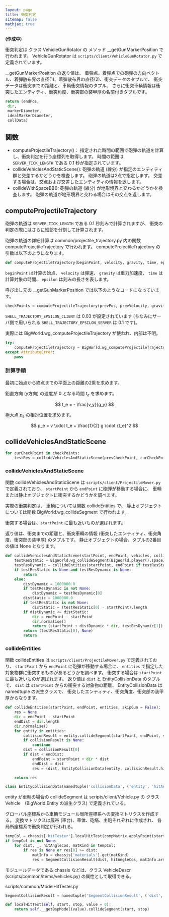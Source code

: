 ```yaml
---
layout: page
title: 衝突判定
sitemap: false
mathjax: true
---
```

**(作成中)**

衝突判定は
クラス VehicleGunRotator の
メソッド __getGunMarkerPosition で行われます。
VehicleGunRotator は `scripts/client/VehicleGunRotator.py` で定義されています。

__getGunMarkerPosition の返り値は、
着弾点、着弾点での砲弾の方向ベクトル、着弾散布界の直径(1)、着弾散布界の直径(2)、衝突データのタプルで、
衝突データは衝突までの距離と、車輌衝突情報のタプル、
さらに衝突車輌情報は衝突したエンティティ、衝突角度、衝突部の装甲厚の名前付きタプルです。

```python
return (endPos,
 dir,
 markerDiameter,
 idealMarkerDiameter,
 collData)
```

## 関数

+ computeProjectileTrajectory()：
指定された時間の範囲で砲弾の軌道を計算し、衝突判定を行う座標列を取得します。
時間の範囲は `SERVER_TICK_LENGTH` である 0.1 秒が指定されています。
+ collideVehiclesAndStaticScene():
砲弾の軌道 (線分) が指定のエンティティ群と交差するかどうかを検査します。
砲弾の軌道は2点で指定します。
交差する場合は、交点および交差したエンティティの情報を返します。
+ collideWithSpaceBB():
砲弾の軌道 (線分) が地形境界と交わるかどうかを検査します。
砲弾の軌道が地形境界と交わる場合はその交点を返します。


## computeProjectileTrajectory

砲弾の軌道は `SERVER_TICK_LENGTH` である 0.1 秒刻みで計算されますが、
衝突の判定の際にはさらに細部を分割して計算されます。

砲弾の軌道の詳細計算は common/projectile_trajectory.py 内の関数 computeProjectileTrajectory で行われます。
computeProjectileTrajectory の引数は以下のようになります。

```python
def computeProjectileTrajectory(beginPoint, velocity, gravity, time, epsilon):
```

`beginPoint` は計算の始点、
`velocity` は弾速、
`gravity` は重力加速度、
`time` は計算対象の時間、
`epsilon` は刻みの長さを表します。

呼び出し元の __getGunMarkerPosition では以下のようなコードになっています。

```python
checkPoints = computeProjectileTrajectory(prevPos, prevVelocity, gravity, SERVER_TICK_LENGTH, SHELL_TRAJECTORY_EPSILON_CLIENT)
```

`SHELL_TRAJECTORY_EPSILON_CLIENT` は 0.03 が設定されています
(ちなみにサーバ側で用いられる `SHELL_TRAJECTORY_EPSILON_SERVER` は 0.1 です)。

実際には BigWorld.wg_computeProjectileTrajectory が使われ、内部は不明。

```python
try:
    computeProjectileTrajectory = BigWorld.wg_computeProjectileTrajectory
except AttributeError:
    pass
```


### 計算手順

最初に始点から終点までの平面上の距離の2乗を求めます。

鉛直方向 (y方向) の速度が 0 となる時間 $t_e$ を求めます。

$$
t_e = - \frac{v_y}{g_y}
$$

極大点 $p_e$ の相対位置を求めます。

$$
p_e = v \cdot t_e + \frac{1}{2} g \cdot {t_e}^2
$$


## collideVehiclesAndStaticScene


```python
for curCheckPoint in checkPoints:
    testRes = collideVehiclesAndStaticScene(prevCheckPoint, curCheckPoint, testEntities)
```

### collideVehiclesAndStaticScene

関数 collideVehiclesAndStaticScene は
`scripts/client/ProjectileMover.py` で定義されており、
`startPoint` から `endPoint` に砲弾が移動する場合に、
車輌または静止オブジェクトに衝突するかどうかを調べます。

実際の衝突判定は、
車輌については関数 collideEntities で、
静止オブジェクトについては関数 BigWorld.wg_collideSegment で行われます。

衝突する場合は、`startPoint` に最も近いものが選ばれます。

返り値は、衝突までの距離と、衝突車輌の情報 (衝突したエンティティ、衝突角度、衝突部の装甲厚) のタプルです。
静止オブジェクトの場合、タプルの2番目の値は None となります。

```python
def collideVehiclesAndStaticScene(startPoint, endPoint, vehicles, collisionFlags = 128, skipGun = False):
    testResStatic = BigWorld.wg_collideSegment(BigWorld.player().spaceID, startPoint, endPoint, collisionFlags)
    testResDynamic = collideEntities(startPoint, endPoint if testResStatic is None else testResStatic[0], vehicles, skipGun)
    if testResStatic is None and testResDynamic is None:
        return
    else:
        distDynamic = 1000000.0
        if testResDynamic is not None:
            distDynamic = testResDynamic[0]
        distStatic = 1000000.0
        if testResStatic is not None:
            distStatic = (testResStatic[0] - startPoint).length
        if distDynamic <= distStatic:
            dir = endPoint - startPoint
            dir.normalise()
            return (startPoint + distDynamic * dir, testResDynamic[1])
        return (testResStatic[0], None)
        return
```

### collideEntities

関数 collideEntities は
`scripts/client/ProjectileMover.py`
で定義されており、
`startPoint` から `endPoint` に砲弾が移動する場合に、
`entities` で指定した対象物群に衝突するものがあるどうかを調べます。
衝突する場合は `startPoint` に最も近いものが選ばれます。
返り値は `dist` と EntityCollisionData のタプルで、
`dist` は `startPoint` からの衝突する対象物の距離、
EntityCollisionData は namedtuple の派生クラスで、
衝突したエンティティ、衝突角度、衝突部の装甲厚からなります。

```python
def collideEntities(startPoint, endPoint, entities, skipGun = False):
    res = None
    dir = endPoint - startPoint
    endDist = dir.length
    dir.normalise()
    for entity in entities:
        collisionResult = entity.collideSegment(startPoint, endPoint, skipGun)
        if collisionResult is None:
            continue
        dist = collisionResult[0]
        if dist < endDist:
            endPoint = startPoint + dir * dist
            endDist = dist
            res = (dist, EntityCollisionData(entity, collisionResult.hitAngleCos, collisionResult.armor))

    return res
```

```python
class EntityCollisionData(namedtuple('collisionData', ('entity', 'hitAngleCos', 'armor'))):
```

entity が車輌の場合の collideSegment は scripts/client/Vehicle.py の
クラス Vehicle　(BigWorld.Entity の派生クラス) で定義されている。

グローバル座標系から車輌モジュール局所座標系への変換マトリクスを作成する。
変換マトリクスは履帯 (車台)、車体、砲塔、主砲それぞれに作成され、
各局所座標系で衝突判定が行われる。

```python
tempCol = chassis['hitTester'].localHitTest(compMatrix.applyPoint(startPoint), compMatrix.applyPoint(endPoint))
if tempCol is not None:
    for dist, _, hitAngleCos, matKind in tempCol:
        if res is None or res[0] >= dist:
            matInfo = chassis['materials'].get(matKind)
            res = SegmentCollisionResult(dist, hitAngleCos, matInfo.armor if matInfo is not None else 0)
```

モジュールデータである chassis などは、クラス VehicleDescr (scripts/common/items/vehicles.py) の属性として取得できる。


scripts/common/ModelHitTester.py

```python
SegmentCollisionResult = namedtuple('SegmentCollisionResult', ('dist', 'hitAngleCos', 'armor'))
```

```python
def localHitTest(self, start, stop, value = 0):
    return self.__getBspModel(value).collideSegment(start, stop)
```

